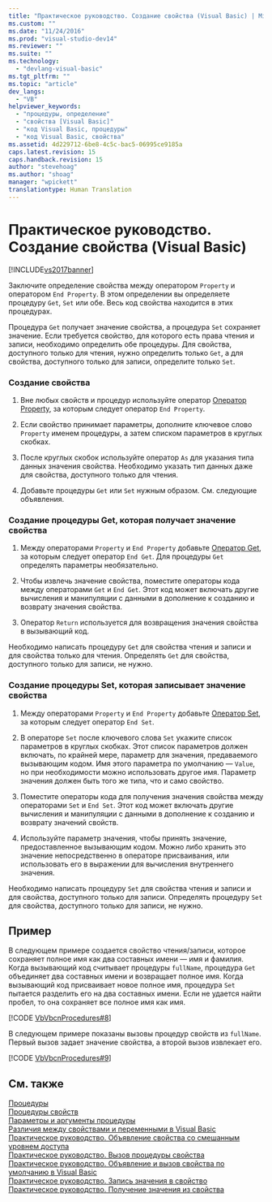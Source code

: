 ```yaml
---
title: "Практическое руководство. Создание свойства (Visual Basic) | Microsoft Docs"
ms.custom: ""
ms.date: "11/24/2016"
ms.prod: "visual-studio-dev14"
ms.reviewer: ""
ms.suite: ""
ms.technology: 
  - "devlang-visual-basic"
ms.tgt_pltfrm: ""
ms.topic: "article"
dev_langs: 
  - "VB"
helpviewer_keywords: 
  - "процедуры, определение"
  - "свойства [Visual Basic]"
  - "код Visual Basic, процедуры"
  - "код Visual Basic, свойства"
ms.assetid: 4d229712-6be8-4c5c-bac5-06995ce9185a
caps.latest.revision: 15
caps.handback.revision: 15
author: "stevehoag"
ms.author: "shoag"
manager: "wpickett"
translationtype: Human Translation
---
```

# Практическое руководство. Создание свойства (Visual Basic)
[!INCLUDE[vs2017banner](../../../../csharp/includes/vs2017banner.md)]

Заключите определение свойства между оператором `Property` и оператором `End Property`.  В этом определении вы определяете процедуру `Get`, `Set` или обе.  Весь код свойства находится в этих процедурах.  
  
 Процедура `Get` получает значение свойства, а процедура `Set` сохраняет значение.  Если требуется свойство, для которого есть права чтения и записи, необходимо определить обе процедуры.  Для свойства, доступного только для чтения, нужно определить только `Get`, а для свойства, доступного только для записи, определите только `Set`.  
  
### Создание свойства  
  
1.  Вне любых свойств и процедур используйте оператор [Оператор Property](../../../../visual-basic/language-reference/statements/property-statement.md), за которым следует оператор `End Property`.  
  
2.  Если свойство принимает параметры, дополните ключевое слово `Property` именем процедуры, а затем списком параметров в круглых скобках.  
  
3.  После круглых скобок используйте оператор `As` для указания типа данных значения свойства.  Необходимо указать тип данных даже для свойства, доступного только для чтения.  
  
4.  Добавьте процедуры `Get` или `Set` нужным образом.  См. следующие объявления.  
  
### Создание процедуры Get, которая получает значение свойства  
  
1.  Между операторами `Property` и `End Property` добавьте [Оператор Get](../../../../visual-basic/language-reference/statements/get-statement.md), за которым следует оператор `End Get`.  Для процедуры `Get` определять параметры необязательно.  
  
2.  Чтобы извлечь значение свойства, поместите операторы кода между операторами `Get` и `End Get`.  Этот код может включать другие вычисления и манипуляции с данными в дополнение к созданию и возврату значения свойства.  
  
3.  Оператор `Return` используется для возвращения значения свойства в вызывающий код.  
  
 Необходимо написать процедуру `Get` для свойства чтения и записи и для свойства только для чтения.  Определять `Get` для свойства, доступного только для записи, не нужно.  
  
### Создание процедуры Set, которая записывает значение свойства  
  
1.  Между операторами `Property` и `End Property` добавьте [Оператор Set](../../../../visual-basic/language-reference/statements/set-statement.md), за которым следует оператор `End Set`.  
  
2.  В операторе `Set` после ключевого слова `Set` укажите список параметров в круглых скобках.  Этот список параметров должен включать, по крайней мере, параметр для значения, предаваемого вызывающим кодом.  Имя этого параметра по умолчанию — `Value`, но при необходимости можно использовать другое имя.  Параметр значения должен быть того же типа, что и само свойство.  
  
3.  Поместите операторы кода для получения значения свойства между операторами `Set` и `End Set`.  Этот код может включать другие вычисления и манипуляции с данными в дополнение к созданию и возврату значений свойств.  
  
4.  Используйте параметр значения, чтобы принять значение, предоставленное вызывающим кодом.  Можно либо хранить это значение непосредственно в операторе присваивания, или использовать его в выражении для вычисления внутреннего значения.  
  
 Необходимо написать процедуру `Set` для свойства чтения и записи и для свойства, доступного только для записи.  Определять процедуру `Set` для свойства, доступного только для записи, не нужно.  
  
## Пример  
 В следующем примере создается свойство чтения\/записи, которое сохраняет полное имя как два составных имени — имя и фамилия.  Когда вызывающий код считывает процедуры `fullName`, процедура `Get` объединяет два составных имени и возвращает полное имя.  Когда вызывающий код присваивает новое полное имя, процедура `Set` пытается разделить его на два составных имени.  Если не удается найти пробел, то она сохраняет все полное имя как имя.  
  
 [!CODE [VbVbcnProcedures#8](../CodeSnippet/VS_Snippets_VBCSharp/VbVbcnProcedures#8)]  
  
 В следующем примере показаны вызовы процедур свойств из `fullName`.  Первый вызов задает значение свойства, а второй вызов извлекает его.  
  
 [!CODE [VbVbcnProcedures#9](../CodeSnippet/VS_Snippets_VBCSharp/VbVbcnProcedures#9)]  
  
## См. также  
 [Процедуры](../../../../visual-basic/programming-guide/language-features/procedures/index.md)   
 [Процедуры свойств](../../../../visual-basic/programming-guide/language-features/procedures/property-procedures.md)   
 [Параметры и аргументы процедуры](../../../../visual-basic/programming-guide/language-features/procedures/procedure-parameters-and-arguments.md)   
 [Различия между свойствами и переменными в Visual Basic](../../../../visual-basic/programming-guide/language-features/procedures/differences-between-properties-and-variables.md)   
 [Практическое руководство. Объявление свойства со смешанным уровнем доступа](../../../../visual-basic/programming-guide/language-features/procedures/how-to-declare-a-property-with-mixed-access-levels.md)   
 [Практическое руководство. Вызов процедуры свойства](../../../../visual-basic/programming-guide/language-features/procedures/how-to-call-a-property-procedure.md)   
 [Практическое руководство. Объявление и вызов свойства по умолчанию в Visual Basic](../../../../visual-basic/programming-guide/language-features/procedures/how-to-declare-and-call-a-default-property.md)   
 [Практическое руководство. Запись значения в свойство](../../../../visual-basic/programming-guide/language-features/procedures/how-to-put-a-value-in-a-property.md)   
 [Практическое руководство. Получение значения из свойства](../../../../visual-basic/programming-guide/language-features/procedures/how-to-get-a-value-from-a-property.md)